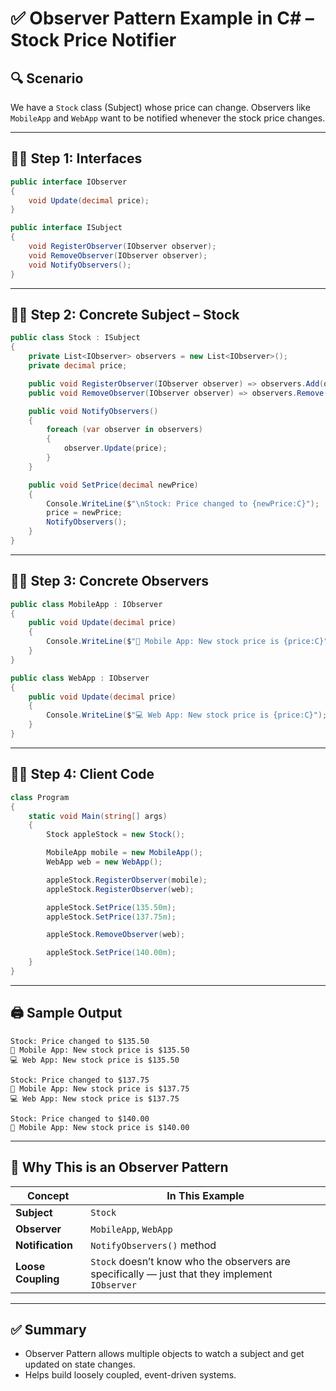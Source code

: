 
# ✅ Observer Pattern Example in C# – Stock Price Notifier

## 🔍 Scenario
We have a `Stock` class (Subject) whose price can change. Observers like `MobileApp` and `WebApp` want to be notified whenever the stock price changes.

---

## 👨‍💻 Step 1: Interfaces

```csharp
public interface IObserver
{
    void Update(decimal price);
}

public interface ISubject
{
    void RegisterObserver(IObserver observer);
    void RemoveObserver(IObserver observer);
    void NotifyObservers();
}
```

---

## 👨‍💻 Step 2: Concrete Subject – Stock

```csharp
public class Stock : ISubject
{
    private List<IObserver> observers = new List<IObserver>();
    private decimal price;

    public void RegisterObserver(IObserver observer) => observers.Add(observer);
    public void RemoveObserver(IObserver observer) => observers.Remove(observer);

    public void NotifyObservers()
    {
        foreach (var observer in observers)
        {
            observer.Update(price);
        }
    }

    public void SetPrice(decimal newPrice)
    {
        Console.WriteLine($"\nStock: Price changed to {newPrice:C}");
        price = newPrice;
        NotifyObservers();
    }
}
```

---

## 👨‍💻 Step 3: Concrete Observers

```csharp
public class MobileApp : IObserver
{
    public void Update(decimal price)
    {
        Console.WriteLine($"📱 Mobile App: New stock price is {price:C}");
    }
}

public class WebApp : IObserver
{
    public void Update(decimal price)
    {
        Console.WriteLine($"💻 Web App: New stock price is {price:C}");
    }
}
```

---

## 👨‍💻 Step 4: Client Code

```csharp
class Program
{
    static void Main(string[] args)
    {
        Stock appleStock = new Stock();

        MobileApp mobile = new MobileApp();
        WebApp web = new WebApp();

        appleStock.RegisterObserver(mobile);
        appleStock.RegisterObserver(web);

        appleStock.SetPrice(135.50m);
        appleStock.SetPrice(137.75m);

        appleStock.RemoveObserver(web);

        appleStock.SetPrice(140.00m);
    }
}
```

---

## 🖨️ Sample Output

```
Stock: Price changed to $135.50
📱 Mobile App: New stock price is $135.50
💻 Web App: New stock price is $135.50

Stock: Price changed to $137.75
📱 Mobile App: New stock price is $137.75
💻 Web App: New stock price is $137.75

Stock: Price changed to $140.00
📱 Mobile App: New stock price is $140.00
```

---

## 🧠 Why This is an Observer Pattern

| Concept             | In This Example                |
|---------------------|--------------------------------|
| **Subject**         | `Stock`                        |
| **Observer**        | `MobileApp`, `WebApp`          |
| **Notification**    | `NotifyObservers()` method     |
| **Loose Coupling**  | `Stock` doesn’t know who the observers are specifically — just that they implement `IObserver` |

---

## ✅ Summary

- Observer Pattern allows multiple objects to watch a subject and get updated on state changes.
- Helps build loosely coupled, event-driven systems.
